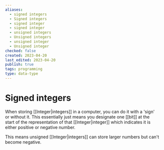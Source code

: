 ```yaml
---
aliases:
  - signed integers
  - Signed integers
  - signed integer
  - signed integer
  - unsigned integers
  - Unsigned integers
  - unsigned integer
  - Unsigned integer
checked: false
created: 2023-04-20
last_edited: 2023-04-20
publish: true
tags: programming
type: data-type
---
```

# Signed integers

When storing [[Integer|integers]] in a computer, you can do it with a 'sign' or without it. This essentially just means you designate one [[bit]] at the start of the representation of that [[Integer|integer]] which indicates it is either positive or negative number.

This means unsigned [[Integer|integers]] can store larger numbers but can't become negative.
